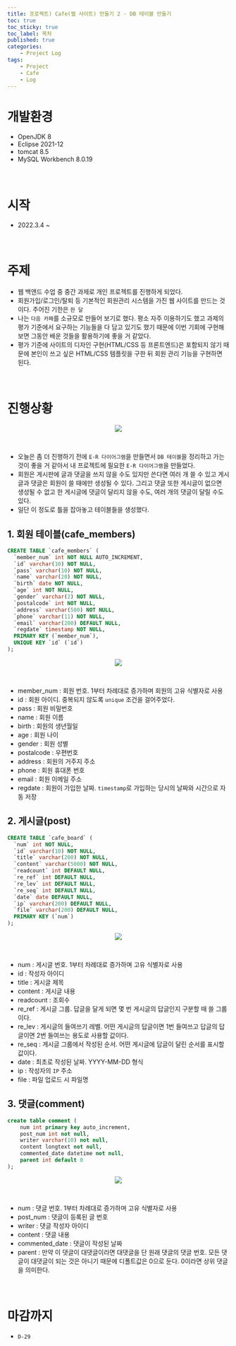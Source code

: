 ```yaml
---
title: 프로젝트) Cafe(웹 사이트) 만들기 2 - DB 테이블 만들기
toc: true
toc_sticky: true
toc_label: 목차
published: true
categories:
    - Project Log
tags:
    - Project
    - Cafe
    - Log
---
```

# 개발환경
* OpenJDK 8
* Eclipse 2021-12
* tomcat 8.5
* MySQL Workbench 8.0.19<br><br><br>

# 시작
* 2022.3.4 ~ <br><br><br>

# 주제
* 웹 백앤드 수업 중 중간 과제로 개인 프로젝트를 진행하게 되었다.
* 회원가입/로그인/탈퇴 등 기본적인 회원관리 시스템을 가진 웹 사이트를 만드는 것이다. 주어진 기한은 `한 달`
* 나는 `다음 카페`를 소규모로 만들어 보기로 했다. 평소 자주 이용하기도 했고 과제의 평가 기준에서 요구하는 기능들을 다 담고 있기도 했기 때문에 이번 기회에 구현해 보면 그동안 배운 것들을 활용하기에 좋을 거 같았다.
* 평가 기준에 사이트의 디자인 구현(HTML/CSS 등 프론트엔드)은 포함되지 않기 때문에 본인이 쓰고 싶은 HTML/CSS 템플릿을 구한 뒤 회원 관리 기능을 구현하면 된다.<br><br><br>

# 진행상황
<p align="center"><img src="../../assets/images/e-r-Diagram.png"></p><br>

* 오늘은 좀 더 진행하기 전에 `E-R 다이어그램`을 만들면서 `DB 테이블`을 정리하고 가는 것이 좋을 거 같아서 내 프로젝트에 필요한 `E-R 다이어그램`을 만들었다.
* 회원은 게시판에 글과 댓글을 쓰지 않을 수도 있지만 쓴다면 여러 개 쓸 수 있고 게시글과 댓글은 회원이 쓸 때에만 생성될 수 있다. 그리고 댓글 또한 게시글이 없으면 생성될 수 없고 한 게시글에 댓글이 달리지 않을 수도, 여러 개의 댓글이 달릴 수도 있다.
* 일단 이 정도로 틀을 잡아놓고 테이블들을 생성했다.

## 1. 회원 테이블(cafe_members)

```sql
CREATE TABLE `cafe_members` (
  `member_num` int NOT NULL AUTO_INCREMENT,
  `id` varchar(10) NOT NULL,
  `pass` varchar(10) NOT NULL,
  `name` varchar(20) NOT NULL,
  `birth` date NOT NULL,
  `age` int NOT NULL,
  `gender` varchar(2) NOT NULL,
  `postalcode` int NOT NULL,
  `address` varchar(500) NOT NULL,
  `phone` varchar(11) NOT NULL,
  `email` varchar(200) DEFAULT NULL,
  `regdate` timestamp NOT NULL,
  PRIMARY KEY (`member_num`),
  UNIQUE KEY `id` (`id`)
);
```

<p align="center"><img src="../../assets/images/memberTable.png"></p><br>

* member_num : 회원 번호. 1부터 차례대로 증가하며 회원의 고유 식별자로 사용
* id : 회원 아이디. 중복되지 않도록 `unique` 조건을 걸어주었다.
* pass : 회원 비밀번호
* name : 회원 이름
* birth : 회원의 생년월일
* age : 회원 나이
* gender : 회원 성별
* postalcode : 우편번호
* address : 회원의 거주지 주소
* phone : 회원 휴대폰 번호
* email : 회원 이메일 주소
* regdate : 회원이 가입한 날짜. `timestamp`로 가입하는 당시의 날짜와 시간으로 자동 저장

## 2. 게시글(post)

```sql
CREATE TABLE `cafe_board` (
  `num` int NOT NULL,
  `id` varchar(10) NOT NULL,
  `title` varchar(200) NOT NULL,
  `content` varchar(5000) NOT NULL,
  `readcount` int DEFAULT NULL,
  `re_ref` int DEFAULT NULL,
  `re_lev` int DEFAULT NULL,
  `re_seq` int DEFAULT NULL,
  `date` date DEFAULT NULL,
  `ip` varchar(200) DEFAULT NULL,
  `file` varchar(200) DEFAULT NULL,
  PRIMARY KEY (`num`)
);
```

<p align="center"><img src="../../assets/images/postTable.png"></p><br>

* num : 게시글 번호. 1부터 차례대로 증가하며 고유 식별자로 사용
* id : 작성자 아이디
* title : 게시글 제목
* content : 게시글 내용
* readcount : 조회수
* re_ref : 게시글 그룹. 답글을 달게 되면 몇 번 게시글의 답글인지 구분할 때 쓸 그룹이다.
* re_lev : 게시글의 들여쓰기 레벨. 어떤 게시글의 답글이면 1번 들여쓰고 답글의 답글이면 2번 들여쓰는 용도로 사용할 값이다.
* re_seq : 게시글 그룹에서 작성된 순서. 어떤 게시글에 답글이 달린 순서를 표시할 값이다.
* date : 최초로 작성된 날짜. YYYY-MM-DD 형식
* ip : 작성자의 `IP` 주소
* file : 파일 업로드 시 파일명

## 3. 댓글(comment)

```sql
create table comment (
	num int primary key auto_increment,
    post_num int not null,
	writer varchar(10) not null,
    content longtext not null,
    commented_date datetime not null,
    parent int default 0
);
```

<p align="center"><img src="../../assets/images/commentTable.png"></p><br>

* num : 댓글 번호. 1부터 차례대로 증가하며 고유 식별자로 사용
* post_num : 댓글이 등록된 글 번호
* writer : 댓글 작성자 아이디
* content : 댓글 내용
* commented_date : 댓글이 작성된 날짜
* parent : 만약 이 댓글이 대댓글이라면 대댓글을 단 원래 댓글의 댓글 번호. 모든 댓글이 대댓글이 되는 것은 아니기 때문에 디폴트값은 0으로 둔다. 0이라면 상위 댓글을 의미한다.<br><br><br>

# 마감까지 
* `D-29`
